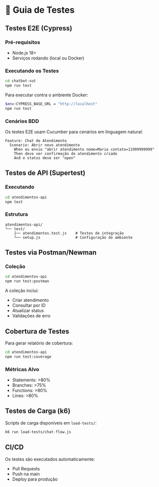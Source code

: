 # 🧪 Guia de Testes

## Testes E2E (Cypress)

### Pré-requisitos
- Node.js 18+
- Serviços rodando (local ou Docker)

### Executando os Testes

```bash
cd chatbot-sut
npm run test
```

Para executar contra o ambiente Docker:
```bash
$env:CYPRESS_BASE_URL = "http://localhost"
npm run test
```

### Cenários BDD

Os testes E2E usam Cucumber para cenários em linguagem natural:

```gherkin
Feature: Chat de Atendimento
  Scenario: Abrir novo atendimento
    When eu envio "abrir atendimento nome=Maria contato=11999999999"
    Then devo ver confirmação do atendimento criado
    And o status deve ser "open"
```

## Testes de API (Supertest)

### Executando
```bash
cd atendimentos-api
npm test
```

### Estrutura
```
atendimentos-api/
└── test/
    ├── atendimentos.test.js    # Testes de integração
    └── setup.js                # Configuração do ambiente
```

## Testes via Postman/Newman

### Coleção
```bash
cd atendimentos-api
npm run test:postman
```

A coleção inclui:
- Criar atendimento
- Consultar por ID
- Atualizar status
- Validações de erro

## Cobertura de Testes

Para gerar relatório de cobertura:
```bash
cd atendimentos-api
npm run test:coverage
```

### Métricas Alvo
- Statements: >80%
- Branches: >75%
- Functions: >80%
- Lines: >80%

## Testes de Carga (k6)

Scripts de carga disponíveis em `load-tests/`:
```bash
k6 run load-tests/chat-flow.js
```

## CI/CD

Os testes são executados automaticamente:
- Pull Requests
- Push na main
- Deploy para produção